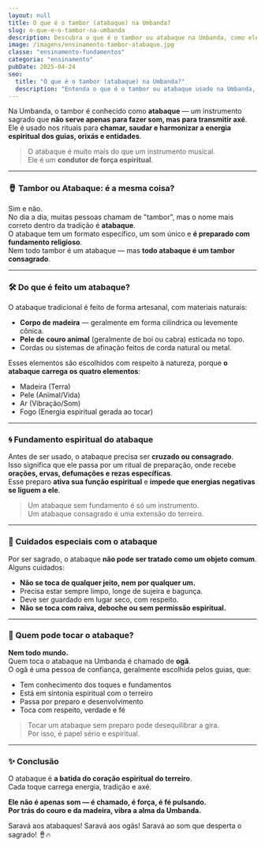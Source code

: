 ```yaml
---
layout: null
title: O que é o tambor (atabaque) na Umbanda?
slug: o-que-e-o-tambor-na-umbanda
description: Descubra o que é o tambor ou atabaque na Umbanda, como ele é feito e por que é considerado um instrumento sagrado nos rituais espirituais.
image: /imagens/ensinamento-tambor-atabaque.jpg
classe: "ensinamento-fundamentos"
categoria: "ensinamento"
pubDate: 2025-04-24
seo:
  title: "O que é o tambor (atabaque) na Umbanda?"
  description: "Entenda o que é o tambor ou atabaque usado na Umbanda, sua origem, composição, cuidados e por que ele é considerado sagrado nos terreiros."
---
```

Na Umbanda, o tambor é conhecido como **atabaque** — um instrumento sagrado que **não serve apenas para fazer som, mas para transmitir axé**.  
Ele é usado nos rituais para **chamar, saudar e harmonizar a energia espiritual dos guias, orixás e entidades**.

> O atabaque é muito mais do que um instrumento musical.  
> Ele é um **condutor de força espiritual**.

---

### 🪘 Tambor ou Atabaque: é a mesma coisa?

Sim e não.  
No dia a dia, muitas pessoas chamam de "tambor", mas o nome mais correto dentro da tradição é **atabaque**.  
O atabaque tem um formato específico, um som único e **é preparado com fundamento religioso**.  
Nem todo tambor é um atabaque — mas **todo atabaque é um tambor consagrado**.

---

### 🛠️ Do que é feito um atabaque?

O atabaque tradicional é feito de forma artesanal, com materiais naturais:

- **Corpo de madeira** — geralmente em forma cilíndrica ou levemente cônica.  
- **Pele de couro animal** (geralmente de boi ou cabra) esticada no topo.  
- Cordas ou sistemas de afinação feitos de corda natural ou metal.

Esses elementos são escolhidos com respeito à natureza, porque **o atabaque carrega os quatro elementos**:

- Madeira (Terra)  
- Pele (Animal/Vida)  
- Ar (Vibração/Som)  
- Fogo (Energia espiritual gerada ao tocar)

---

### 🌀 Fundamento espiritual do atabaque

Antes de ser usado, o atabaque precisa ser **cruzado ou consagrado**.  
Isso significa que ele passa por um ritual de preparação, onde recebe **orações, ervas, defumações e rezas específicas**.  
Esse preparo **ativa sua função espiritual** e **impede que energias negativas se liguem a ele**.

> Um atabaque sem fundamento é só um instrumento.  
> Um atabaque consagrado é uma extensão do terreiro.

---

### 🧼 Cuidados especiais com o atabaque

Por ser sagrado, o atabaque **não pode ser tratado como um objeto comum**. Alguns cuidados:

- **Não se toca de qualquer jeito, nem por qualquer um.**  
- Precisa estar sempre limpo, longe de sujeira e bagunça.  
- Deve ser guardado em lugar seco, com respeito.  
- **Não se toca com raiva, deboche ou sem permissão espiritual.**

---

### 🙌 Quem pode tocar o atabaque?

**Nem todo mundo.**  
Quem toca o atabaque na Umbanda é chamado de **ogã**.  
O ogã é uma pessoa de confiança, geralmente escolhida pelos guias, que:

- Tem conhecimento dos toques e fundamentos  
- Está em sintonia espiritual com o terreiro  
- Passa por preparo e desenvolvimento  
- Toca com respeito, verdade e fé

> Tocar um atabaque sem preparo pode desequilibrar a gira.  
> Por isso, é papel sério e espiritual.

---

### ✨ Conclusão

O atabaque é **a batida do coração espiritual do terreiro**.  
Cada toque carrega energia, tradição e axé.

**Ele não é apenas som — é chamado, é força, é fé pulsando.  
Por trás do couro e da madeira, vibra a alma da Umbanda.**

Saravá aos atabaques! Saravá aos ogãs! Saravá ao som que desperta o sagrado! 🪘🔥
